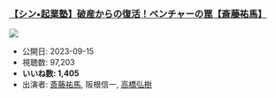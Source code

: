 ### [【シン•起業塾】破産からの復活！ベンチャーの罠【斎藤祐馬】](https://www.youtube.com/watch?v=KgXxEln_Wdk)
[![](https://img.youtube.com/vi/KgXxEln_Wdk/sddefault.jpg)](https://www.youtube.com/watch?v=KgXxEln_Wdk)
-   公開日: 2023-09-15
-   視聴数: 97,203
-   **いいね数: 1,405**
-   出演者: [斎藤祐馬](/rehacq_fan/people/斎藤祐馬 "wikilink"), 阪根信一, [高橋弘樹](/rehacq_fan/people/高橋弘樹 "wikilink")
